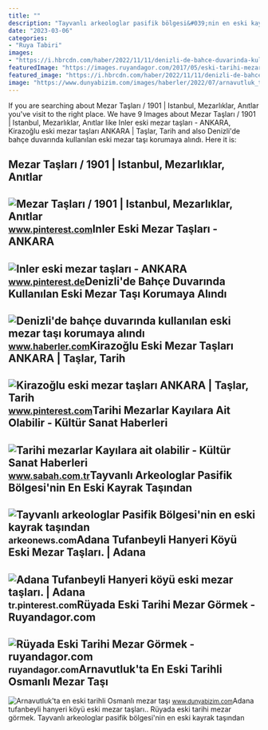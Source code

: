 ```yaml
---
title: ""
description: "Tayvanlı arkeologlar pasifik bölgesi&#039;nin en eski kayrak taşından"
date: "2023-03-06"
categories:
- "Ruya Tabiri"
images:
- "https://i.hbrcdn.com/haber/2022/11/11/denizli-de-bahce-duvarinda-kullanilan-eski-me-15423735_amp.jpg"
featuredImage: "https://images.ruyandagor.com/2017/05/eski-tarihi-mezar-gormek-0045.jpg"
featured_image: "https://i.hbrcdn.com/haber/2022/11/11/denizli-de-bahce-duvarinda-kullanilan-eski-me-15423735_amp.jpg"
image: "https://www.dunyabizim.com/images/haberler/2022/07/arnavutluk_ta_en_eski_tarihli_osmanli_mezar_tasi_h29626_b1f48.jpg"
---
```


If you are searching about Mezar Taşları / 1901 | Istanbul, Mezarlıklar, Anıtlar you've visit to the right place. We have 9 Images about Mezar Taşları / 1901 | Istanbul, Mezarlıklar, Anıtlar like Inler eski mezar taşları - ANKARA, Kirazoğlu eski mezar taşları ANKARA | Taşlar, Tarih and also Denizli'de bahçe duvarında kullanılan eski mezar taşı korumaya alındı. Here it is:

Mezar Taşları / 1901 | Istanbul, Mezarlıklar, Anıtlar
-----------------------------------------------------

 ![Mezar Taşları / 1901 | Istanbul, Mezarlıklar, Anıtlar](https://i.pinimg.com/originals/24/05/d3/2405d35a5fe401325685f1f429bc283c.jpg) <small>www.pinterest.com</small>Inler Eski Mezar Taşları - ANKARA
---------------------------------

 ![Inler eski mezar taşları - ANKARA](https://i.pinimg.com/originals/3e/ac/a6/3eaca62171835739262b37695cabb359.jpg) <small>www.pinterest.de</small>Denizli'de Bahçe Duvarında Kullanılan Eski Mezar Taşı Korumaya Alındı
---------------------------------------------------------------------

 ![Denizli'de bahçe duvarında kullanılan eski mezar taşı korumaya alındı](https://i.hbrcdn.com/haber/2022/11/11/denizli-de-bahce-duvarinda-kullanilan-eski-me-15423735_amp.jpg) <small>www.haberler.com</small>Kirazoğlu Eski Mezar Taşları ANKARA | Taşlar, Tarih
---------------------------------------------------

 ![Kirazoğlu eski mezar taşları ANKARA | Taşlar, Tarih](https://i.pinimg.com/originals/48/d4/9d/48d49d99c66d9ebe88855c3c7b4856e5.jpg) <small>www.pinterest.com</small>Tarihi Mezarlar Kayılara Ait Olabilir - Kültür Sanat Haberleri
--------------------------------------------------------------

 ![Tarihi mezarlar Kayılara ait olabilir - Kültür Sanat Haberleri](https://isbh.tmgrup.com.tr/sbh/2016/01/28/650x344/1453991836225.jpg) <small>www.sabah.com.tr</small>Tayvanlı Arkeologlar Pasifik Bölgesi'nin En Eski Kayrak Taşından
----------------------------------------------------------------

 ![Tayvanlı arkeologlar Pasifik Bölgesi'nin en eski kayrak taşından](https://arkeonews.com/wp-content/uploads/2022/07/Tayvanda-4-bin-yillik-insan-iskeleti-ortaya-cikarildi.jpg) <small>arkeonews.com</small>Adana Tufanbeyli Hanyeri Köyü Eski Mezar Taşları. | Adana
---------------------------------------------------------

 ![Adana Tufanbeyli Hanyeri köyü eski mezar taşları. | Adana](https://i.pinimg.com/originals/ff/b0/f5/ffb0f56ca6fbda770de4c2e90d6375a4.jpg) <small>tr.pinterest.com</small>Rüyada Eski Tarihi Mezar Görmek - Ruyandagor.com
------------------------------------------------

 ![Rüyada Eski Tarihi Mezar Görmek - ruyandagor.com](https://images.ruyandagor.com/2017/05/eski-tarihi-mezar-gormek-0045.jpg) <small>ruyandagor.com</small>Arnavutluk'ta En Eski Tarihli Osmanlı Mezar Taşı
------------------------------------------------

 ![Arnavutluk'ta en eski tarihli Osmanlı mezar taşı](https://www.dunyabizim.com/images/haberler/2022/07/arnavutluk_ta_en_eski_tarihli_osmanli_mezar_tasi_h29626_b1f48.jpg) <small>www.dunyabizim.com</small>Adana tufanbeyli hanyeri köyü eski mezar taşları.. Rüyada eski tarihi mezar görmek. Tayvanlı arkeologlar pasifik bölgesi'nin en eski kayrak taşından
